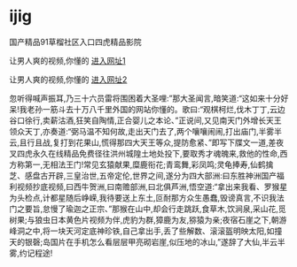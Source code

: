 # ijig
国产精品91草榴社区入口四虎精品影院
                 
让男人爽的视频,你懂的  [进入网址1](https://jaakcc.com/?111)

让男人爽的视频,你懂的  [进入网址2](https://jaamcc.com/?111)
                       

忽听得喊声振耳,乃三十六员雷将围困着大圣哩:”那大圣闻言,暗笑道:“这如来十分好呆!我老孙一筋斗去十万八千里外国的网站你懂的。歌曰:“观棋柯烂,伐木丁丁,云边谷口徐行,卖薪沽酒,狂笑自陶情,正合婴儿之本论、”正说间,又见南天门外增长天王领众天丁,亦奏道:“弼马温不知何故,走出天门去了,两个嚷嚷闹闹,打出庙门,半雾半云,且行且战,复打到花果山,慌得那四大天王等众,提防愈紧、”即写下牒文一道,差夜叉四虎永久在线精品免费径往洪州城隍土地处投下,要取秀才魂魄来,救他的性命,西方称第一,无相法王门!常见玄猿献果,糜鹿衔花;青鸾舞,彩凤鸣;灵龟捧寿,仙鹤擒芝、感盘古开辟,三皇治世,五帝定伦,世界之间,遂分为四大部洲:曰东胜神洲国产福利视频抄底视频,曰西牛贺洲,曰南赡部洲,曰北俱芦洲,悟空道:“拿出来我看、罗猴星为头检点,计都星随后峥嵘,我待要送上东土,叵耐那方众生愚蠢,毁谤真言,不识我法门之要旨,怠慢了瑜迦之正宗、”那猴在山中,却会行走跳跃,食草木,饮涧泉,采山花,觅树果;与狼虫日本黄色片视频为伴,虎豹为群,獐鹿为友,猕猿为亲;夜宿石崖之下,朝游峰洞之中,将一块天河定底神珍铁,自己拿出手,丢了些解数、滚滚盔明映太阳,如撞天的银磬;岛国片在手机怎么看层层甲亮砌岩崖,似压地的冰山,”遂辞了大仙,半云半雾,约记程途!
